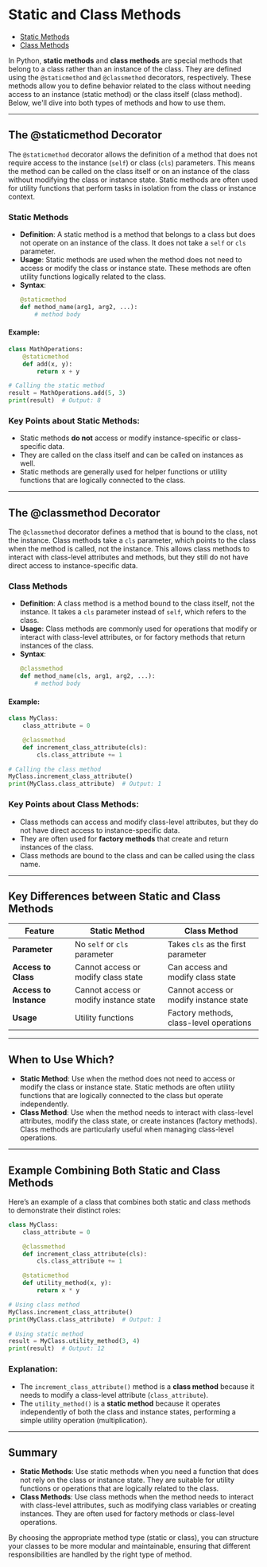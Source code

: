 # Static and Class Methods
   - [Static Methods](#static-methods)
   - [Class Methods](#class-methods)

In Python, **static methods** and **class methods** are special methods that belong to a class rather than an instance of the class. They are defined using the `@staticmethod` and `@classmethod` decorators, respectively. These methods allow you to define behavior related to the class without needing access to an instance (static method) or the class itself (class method). Below, we'll dive into both types of methods and how to use them.

---

## **The @staticmethod Decorator**

The `@staticmethod` decorator allows the definition of a method that does not require access to the instance (`self`) or class (`cls`) parameters. This means the method can be called on the class itself or on an instance of the class without modifying the class or instance state. Static methods are often used for utility functions that perform tasks in isolation from the class or instance context.

### **Static Methods**

- **Definition**: A static method is a method that belongs to a class but does not operate on an instance of the class. It does not take a `self` or `cls` parameter.
- **Usage**: Static methods are used when the method does not need to access or modify the class or instance state. These methods are often utility functions logically related to the class.
- **Syntax**: 
  ```python
  @staticmethod
  def method_name(arg1, arg2, ...):
      # method body
  ```

#### Example:
```python
class MathOperations:
    @staticmethod
    def add(x, y):
        return x + y

# Calling the static method
result = MathOperations.add(5, 3)
print(result)  # Output: 8
```

### Key Points about Static Methods:
- Static methods **do not** access or modify instance-specific or class-specific data.
- They are called on the class itself and can be called on instances as well.
- Static methods are generally used for helper functions or utility functions that are logically connected to the class.

---

## **The @classmethod Decorator**

The `@classmethod` decorator defines a method that is bound to the class, not the instance. Class methods take a `cls` parameter, which points to the class when the method is called, not the instance. This allows class methods to interact with class-level attributes and methods, but they still do not have direct access to instance-specific data.

### **Class Methods**

- **Definition**: A class method is a method bound to the class itself, not the instance. It takes a `cls` parameter instead of `self`, which refers to the class.
- **Usage**: Class methods are commonly used for operations that modify or interact with class-level attributes, or for factory methods that return instances of the class.
- **Syntax**:
  ```python
  @classmethod
  def method_name(cls, arg1, arg2, ...):
      # method body
  ```

#### Example:
```python
class MyClass:
    class_attribute = 0

    @classmethod
    def increment_class_attribute(cls):
        cls.class_attribute += 1

# Calling the class method
MyClass.increment_class_attribute()
print(MyClass.class_attribute)  # Output: 1
```

### Key Points about Class Methods:
- Class methods can access and modify class-level attributes, but they do not have direct access to instance-specific data.
- They are often used for **factory methods** that create and return instances of the class.
- Class methods are bound to the class and can be called using the class name.

---

## **Key Differences between Static and Class Methods**

| Feature                | Static Method                          | Class Method                          |
|------------------------|----------------------------------------|---------------------------------------|
| **Parameter**           | No `self` or `cls` parameter           | Takes `cls` as the first parameter    |
| **Access to Class**     | Cannot access or modify class state    | Can access and modify class state     |
| **Access to Instance**  | Cannot access or modify instance state | Cannot access or modify instance state|
| **Usage**               | Utility functions                      | Factory methods, class-level operations|

---

## **When to Use Which?**

- **Static Method**: Use when the method does not need to access or modify the class or instance state. Static methods are often utility functions that are logically connected to the class but operate independently.
- **Class Method**: Use when the method needs to interact with class-level attributes, modify the class state, or create instances (factory methods). Class methods are particularly useful when managing class-level operations.

---

## **Example Combining Both Static and Class Methods**

Here’s an example of a class that combines both static and class methods to demonstrate their distinct roles:

```python
class MyClass:
    class_attribute = 0

    @classmethod
    def increment_class_attribute(cls):
        cls.class_attribute += 1

    @staticmethod
    def utility_method(x, y):
        return x * y

# Using class method
MyClass.increment_class_attribute()
print(MyClass.class_attribute)  # Output: 1

# Using static method
result = MyClass.utility_method(3, 4)
print(result)  # Output: 12
```

### Explanation:
- The `increment_class_attribute()` method is a **class method** because it needs to modify a class-level attribute (`class_attribute`).
- The `utility_method()` is a **static method** because it operates independently of both the class and instance states, performing a simple utility operation (multiplication).

---

## **Summary**

- **Static Methods**: Use static methods when you need a function that does not rely on the class or instance state. They are suitable for utility functions or operations that are logically related to the class.
- **Class Methods**: Use class methods when the method needs to interact with class-level attributes, such as modifying class variables or creating instances. They are often used for factory methods or class-level operations.

By choosing the appropriate method type (static or class), you can structure your classes to be more modular and maintainable, ensuring that different responsibilities are handled by the right type of method.
